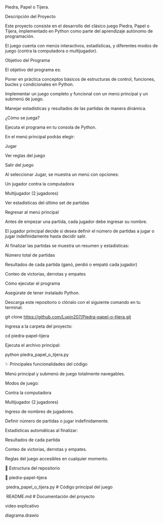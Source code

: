 Piedra, Papel o Tijera.

Descripción del Proyecto



Este proyecto consiste en el desarrollo del clásico juego Piedra, Papel o Tijera, implementado en Python como parte del aprendizaje autónomo de programación.

El juego cuenta con menús interactivos, estadísticas, y diferentes modos de juego (contra la computadora o multijugador).



Objetivo del Programa



El objetivo del programa es:



Poner en práctica conceptos básicos de estructuras de control, funciones, bucles y condicionales en Python.



Implementar un juego completo y funcional con un menú principal y un submenú de juego.



Manejar estadísticas y resultados de las partidas de manera dinámica.



¿Cómo se juega?



Ejecuta el programa en tu consola de Python.



En el menú principal podrás elegir:



Jugar



Ver reglas del juego



Salir del juego



Al seleccionar Jugar, se muestra un menú con opciones:



Un jugador contra la computadora



Multijugador (2 jugadores)



Ver estadísticas del último set de partidas



Regresar al menú principal



Antes de empezar una partida, cada jugador debe ingresar su nombre.



El jugador principal decide si desea definir el número de partidas a jugar o jugar indefinidamente hasta decidir salir.



Al finalizar las partidas se muestra un resumen y estadísticas:



Número total de partidas



Resultados de cada partida (ganó, perdió o empató cada jugador)



Conteo de victorias, derrotas y empates



Cómo ejecutar el programa



Asegúrate de tener instalado Python.



Descarga este repositorio o clónalo con el siguiente comando en tu terminal:



git clone https://github.com/Lupin207/Piedra-papel-o-tijera.git



Ingresa a la carpeta del proyecto:



cd piedra-papel-tijera





Ejecuta el archivo principal:



python piedra\_papel\_o\_tijera.py



✨ Principales funcionalidades del código



Menú principal y submenú de juego totalmente navegables.



Modos de juego:



Contra la computadora



Multijugador (2 jugadores)



Ingreso de nombres de jugadores.



Definir número de partidas o jugar indefinidamente.



Estadísticas automáticas al finalizar:



Resultados de cada partida



Conteo de victorias, derrotas y empates.



Reglas del juego accesibles en cualquier momento.



📂 Estructura del repositorio

📁 piedra-papel-tijera

 piedra\_papel\_o\_tijera.py       # Código principal del juego

 README.md             # Documentación del proyecto

video explicativo

diagrama.drawio



